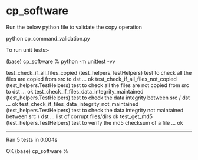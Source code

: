 # cp_software

Run the below python file to validate the copy operation

python cp_command_validation.py


To run unit tests:- 

(base) cp_software % python -m unittest -vv

test_check_if_all_files_copied (test_helpers.TestHelpers)
test to check all the files are copied from src to dst ... ok
test_check_if_all_files_not_copied (test_helpers.TestHelpers)
test to check all the files are not copied from src to dst ... ok
test_check_if_files_data_integrity_maintained (test_helpers.TestHelpers)
test to check the data integrity between src / dst ... ok
test_check_if_files_data_integrity_not_maintained (test_helpers.TestHelpers)
test to check the data integrity not maintained between src / dst ... list of corrupt files/dirs
ok
test_get_md5 (test_helpers.TestHelpers)
test to verify the md5 checksum of a file ... ok

----------------------------------------------------------------------
Ran 5 tests in 0.004s

OK
(base) cp_software % 
